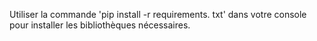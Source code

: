 Utiliser la commande 'pip install -r requirements. txt' dans votre console pour installer les bibliothèques nécessaires.
